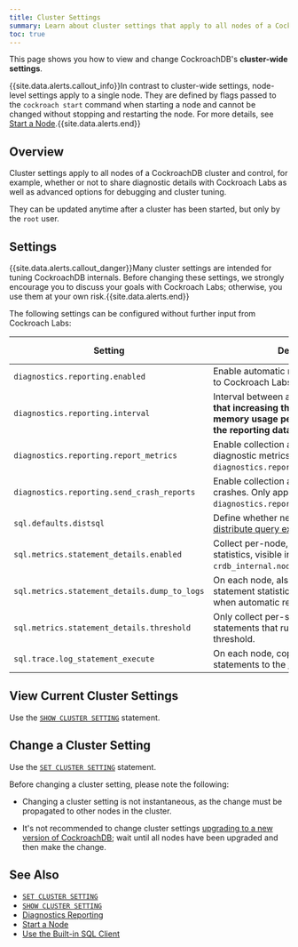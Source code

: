 ```yaml
---
title: Cluster Settings
summary: Learn about cluster settings that apply to all nodes of a CockroachDB cluster.
toc: true
---
```


This page shows you how to view and change CockroachDB's **cluster-wide settings**.

{{site.data.alerts.callout_info}}In contrast to cluster-wide settings, node-level settings apply to a single node. They are defined by flags passed to the <code>cockroach start</code> command when starting a node and cannot be changed without stopping and restarting the node. For more details, see <a href="start-a-node.html">Start a Node</a>.{{site.data.alerts.end}}


## Overview

Cluster settings apply to all nodes of a CockroachDB cluster and control, for example, whether or not to share diagnostic details with Cockroach Labs as well as advanced options for debugging and cluster tuning.

They can be updated anytime after a cluster has been started, but only by the `root` user.

## Settings

{{site.data.alerts.callout_danger}}Many cluster settings are intended for tuning CockroachDB internals. Before changing these settings, we strongly encourage you to discuss your goals with Cockroach Labs; otherwise, you use them at your own risk.{{site.data.alerts.end}}

The following settings can be configured without further input from Cockroach Labs:

| Setting | Description | Value type    | Default value |
|---------|-------------|---------------|---------------|
| `diagnostics.reporting.enabled` | Enable automatic reporting of usage data to Cockroach Labs. | Boolean | `true` |
| `diagnostics.reporting.interval` | Interval between automatic reports. **Note that increasing this value will also cause memory usage per node to increase, as the reporting data is collected into RAM.** | Interval | 1 hour |
| `diagnostics.reporting.report_metrics` | Enable collection and reporting of diagnostic metrics. Only applicable if `diagnostics.reporting.enabled` is `true`. | Boolean | `true` |
| `diagnostics.reporting.send_crash_reports` | Enable collection and reporting of node crashes. Only applicable if `diagnostics.reporting.enabled` is `true`. | Boolean | `true` |
| `sql.defaults.distsql` | Define whether new client sessions try to [distribute query execution](https://www.cockroachlabs.com/blog/local-and-distributed-processing-in-cockroachdb/) by default. | Integer | 1 (automatic) |
| `sql.metrics.statement_details.enabled` | Collect per-node, per-statement query statistics, visible in the virtual table `crdb_internal.node_statement_statistics`. | Boolean | `true` |
| `sql.metrics.statement_details.dump_to_logs` | On each node, also copy collected per-statement statistics to the [logging output](debug-and-error-logs.html) when automatic reporting is enabled. | Boolean | `false` |
| `sql.metrics.statement_details.threshold` | Only collect per-statement statistics for statements that run longer than this threshold. | Interval | 0 seconds (all statements) |
| `sql.trace.log_statement_execute` | On each node, copy all executed statements to the [logging output](debug-and-error-logs.html). | Boolean | `false` |

<!-- Add this section back in once `system.settings` has been fleshed out.

## Settings

types:

settings-registry.go

s = string
b = boolean
i = int
f = float
d = duration
z = byte-size (can set them with set cluster setting = 32 MiB)

-->

## View Current Cluster Settings

Use the [`SHOW CLUSTER SETTING`](show-cluster-setting.html) statement.

## Change a Cluster Setting

Use the [`SET CLUSTER SETTING`](set-cluster-setting.html) statement.

Before changing a cluster setting, please note the following:

- 	Changing a cluster setting is not instantaneous, as the change must be propagated to other nodes in the cluster.

- 	It's not recommended to change cluster settings [upgrading to a new version of CockroachDB](upgrade-cockroach-version.html); wait until all nodes have been upgraded and then make the change.

## See Also

- [`SET CLUSTER SETTING`](set-cluster-setting.html)
- [`SHOW CLUSTER SETTING`](show-cluster-setting.html)
- [Diagnostics Reporting](diagnostics-reporting.html)
- [Start a Node](start-a-node.html)
- [Use the Built-in SQL Client](use-the-built-in-sql-client.html)
